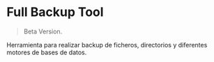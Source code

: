 # Full Backup Tool

> Beta Version.

Herramienta para realizar backup de ficheros, directorios y diferentes motores de bases de datos.
